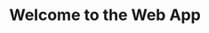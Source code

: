 <!doctype html>
<html lang="ru">
  <head>
    <meta charset="utf-8">
    <meta name="viewport" content="width=device-width, initial-scale=1, shrink-to-fit=no">
    <script src="https://telegram.org/js/telegram-web-app.js"></script>
    <title>Telegram Web App</title>
  </head>
  <body>
    <h1>Welcome to the Web App</h1>
    <script>
      Telegram.WebApp.ready();
      Telegram.WebApp.expand();
      Telegram.WebApp.MainButton.text = "Send Data";
      Telegram.WebApp.MainButton.show();
      Telegram.WebApp.MainButton.onClick(function() {
        Telegram.WebApp.sendData(JSON.stringify({user_id: Telegram.WebApp.initDataUnsafe.user.id}));
      });
    </script>
  </body>
</html>
